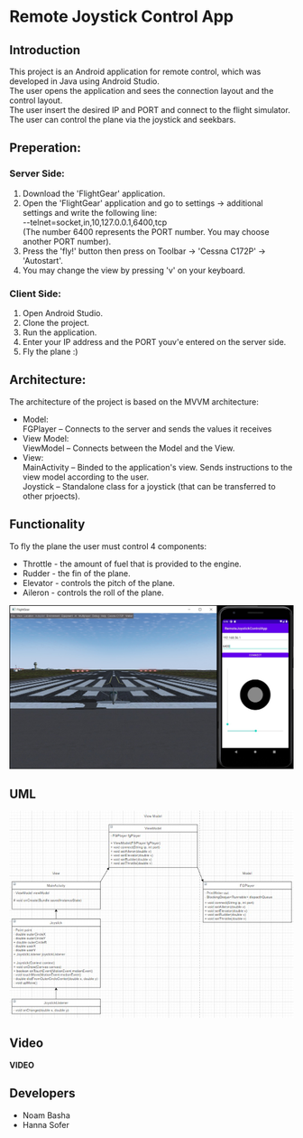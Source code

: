 # Remote Joystick Control App

## Introduction
This project is an Android application for remote control, which was developed in Java using Android Studio.  
The user opens the application and sees the connection layout and the control layout.  
The user insert the desired IP and PORT and connect to the flight simulator.   
The user can control the plane via the joystick and seekbars.  

## Preperation:
### Server Side:
1. Download the 'FlightGear' application.  
2. Open the 'FlightGear' application and go to settings -> additional settings and write the following line:  
--telnet=socket,in,10,127.0.0.1,6400,tcp  
(The number 6400 represents the PORT number. You may choose another PORT number).     
3. Press the 'fly!' button then press on Toolbar -> 'Cessna C172P' -> 'Autostart'.  
4. You may change the view by pressing 'v' on your keyboard.  

### Client Side:
1. Open Android Studio.
2. Clone the project.
3. Run the application.
4. Enter your IP address and the PORT youv'e entered on the server side.
5. Fly the plane :)
	
## Architecture:
The architecture of the project is based on the MVVM architecture:
* Model:  
FGPlayer – Connects to the server and sends the values it receives
* View Model:  
ViewModel – Connects between the Model and the View.
* View:  
MainActivity – Binded to the application's view. Sends instructions to the view model according to the user.   
Joystick – Standalone class for a joystick (that can be transferred to other prjoects).

## Functionality
To fly the plane the user must control 4 components:
* Throttle - the amount of fuel that is provided to the engine.
* Rudder - the fin of the plane.
* Elevator - controls the pitch of the plane.
* Aileron - controls the roll of the plane.

![](/app/src/main/java/com/example/remotejoystickcontrolapp/RemoteJoystickControlAppPhoto.jpeg)

## UML

![](/app/src/main/java/com/example/remotejoystickcontrolapp/RemoteJoystickControlAppUML.jpeg)

## Video

__VIDEO__

## Developers
* Noam Basha
* Hanna Sofer
